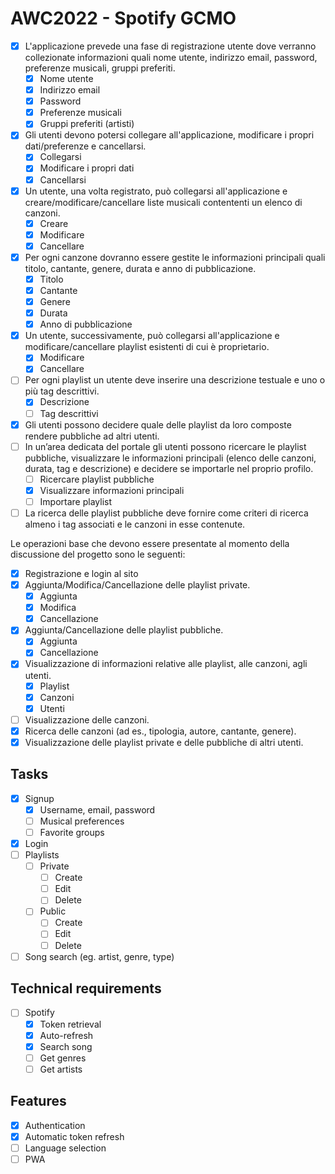 # AWC2022 - Spotify GCMO

-   [x] L'applicazione prevede una fase di registrazione utente dove verranno collezionate informazioni quali nome utente, indirizzo email, password, preferenze musicali, gruppi preferiti.
    -   [x] Nome utente
    -   [x] Indirizzo email
    -   [x] Password
    -   [x] Preferenze musicali
    -   [x] Gruppi preferiti (artisti)
-   [x] Gli utenti devono potersi collegare all'applicazione, modificare i propri dati/preferenze e cancellarsi.
    -   [x] Collegarsi
    -   [x] Modificare i propri dati
    -   [x] Cancellarsi
-   [x] Un utente, una volta registrato, può collegarsi all'applicazione e creare/modificare/cancellare liste musicali contententi un elenco di canzoni.
    -   [x] Creare
    -   [x] Modificare
    -   [x] Cancellare
-   [x] Per ogni canzone dovranno essere gestite le informazioni principali quali titolo, cantante, genere, durata e anno di pubblicazione.
    -   [x] Titolo
    -   [x] Cantante
    -   [x] Genere
    -   [x] Durata
    -   [x] Anno di pubblicazione
-   [x] Un utente, successivamente, può collegarsi all'applicazione e modificare/cancellare playlist esistenti di cui è proprietario.
    -   [x] Modificare
    -   [x] Cancellare
-   [ ] Per ogni playlist un utente deve inserire una descrizione testuale e uno o più tag descrittivi.
    -   [x] Descrizione
    -   [ ] Tag descrittivi
-   [x] Gli utenti possono decidere quale delle playlist da loro composte rendere pubbliche ad altri utenti.
-   [ ] In un’area dedicata del portale gli utenti possono ricercare le playlist pubbliche, visualizzare le informazioni principali (elenco delle canzoni, durata, tag e descrizione) e decidere se importarle nel proprio profilo.
    -   [ ] Ricercare playlist pubbliche
    -   [x] Visualizzare informazioni principali
    -   [ ] Importare playlist
-   [ ] La ricerca delle playlist pubbliche deve fornire come criteri di ricerca almeno i tag associati e le canzoni in esse contenute.

Le operazioni base che devono essere presentate al momento della discussione del progetto sono le seguenti:

-   [x] Registrazione e login al sito
-   [x] Aggiunta/Modifica/Cancellazione delle playlist private.
    -   [x] Aggiunta
    -   [x] Modifica
    -   [x] Cancellazione
-   [x] Aggiunta/Cancellazione delle playlist pubbliche.
    -   [x] Aggiunta
    -   [x] Cancellazione
-   [x] Visualizzazione di informazioni relative alle playlist, alle canzoni, agli utenti.
    -   [x] Playlist
    -   [x] Canzoni
    -   [x] Utenti
-   [ ] Visualizzazione delle canzoni.
-   [x] Ricerca delle canzoni (ad es., tipologia, autore, cantante, genere).
-   [x] Visualizzazione delle playlist private e delle pubbliche di altri utenti.

## Tasks

-   [x] Signup
    -   [x] Username, email, password
    -   [ ] Musical preferences
    -   [ ] Favorite groups
-   [x] Login
-   [ ] Playlists
    -   [ ] Private
        -   [ ] Create
        -   [ ] Edit
        -   [ ] Delete
    -   [ ] Public
        -   [ ] Create
        -   [ ] Edit
        -   [ ] Delete
-   [ ] Song search (eg. artist, genre, type)

## Technical requirements

-   [ ] Spotify
    -   [x] Token retrieval
    -   [x] Auto-refresh
    -   [x] Search song
    -   [ ] Get genres
    -   [ ] Get artists

## Features

-   [x] Authentication
-   [x] Automatic token refresh
-   [ ] Language selection
-   [ ] PWA
